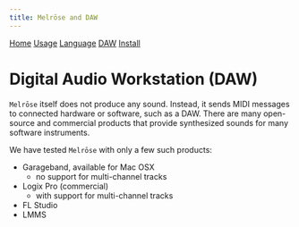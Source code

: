 ```yaml
---
title: Melrōse and DAW
---
```


[Home](index.html)
[Usage](cli.html)
[Language](dsl.html)
[DAW](daw.html)
[Install](install.html)

# Digital Audio Workstation (DAW)

`Melrōse` itself does not produce any sound.
Instead, it sends MIDI messages to connected hardware or software, such as a DAW.
There are many open-source and commercial products that provide synthesized sounds for many software instruments.

We have tested `Melrōse` with only a few such products:

- Garageband, available for Mac OSX
    - no support for multi-channel tracks
- Logix Pro (commercial)
    - with support for multi-channel tracks
- FL Studio
- LMMS